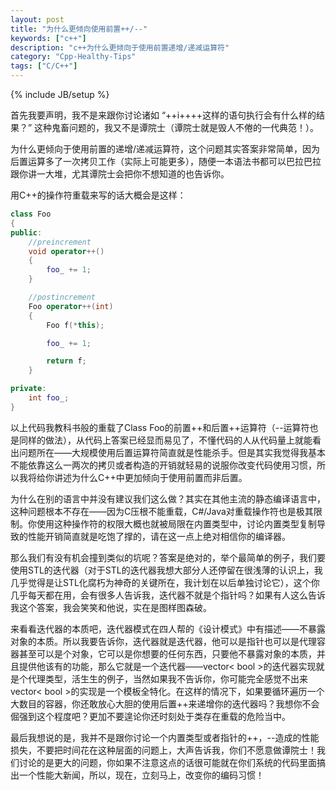 ```yaml
---
layout: post
title: "为什么更倾向使用前置++/--"
keywords: ["c++"]
description: "c++为什么更倾向于使用前置递增/递减运算符"
category: "Cpp-Healthy-Tips"
tags: ["C/C++"]
---
```


{% include JB/setup %}

首先我要声明，我不是来跟你讨论诸如 “++i++++这样的语句执行会有什么样的结果？” 这种鬼畜问题的，我又不是谭院士（谭院士就是毁人不倦的一代典范！）。

为什么更倾向于使用前置的递增/递减运算符，这个问题其实答案非常简单，因为后置运算多了一次拷贝工作（实际上可能更多），随便一本语法书都可以巴拉巴拉跟你讲一大堆，尤其谭院士会把你不想知道的也告诉你。

用C++的操作符重载来写的话大概会是这样：

```cpp
class Foo 
{
public:
	//preincrement
	void operator++()
	{
		foo_ += 1;
	}

	//postincrement
	Foo operator++(int)
	{
		Foo f(*this);

		foo_ += 1;

		return f;
	}

private:
	int foo_;
}
```

以上代码我教科书般的重载了Class Foo的前置++和后置++运算符（--运算符也是同样的做法），从代码上答案已经显而易见了，不懂代码的人从代码量上就能看出问题所在——大规模使用后置运算符简直就是性能杀手。但是其实我觉得我基本不能依靠这么一两次的拷贝或者构造的开销就轻易的说服你改变代码使用习惯，所以我将给你讲述为什么C++中更加倾向于使用前置而非后置。

为什么在别的语言中并没有建议我们这么做？其实在其他主流的静态编译语言中，这种问题根本不存在——因为C压根不能重载，C#/Java对重载操作符也是极其限制。你使用这种操作符的权限大概也就被局限在内置类型中，讨论内置类型复制导致的性能开销简直就是吃饱了撑的，请在这一点上绝对相信你的编译器。

那么我们有没有机会撞到类似的坑呢？答案是绝对的，举个最简单的例子，我们要使用STL的迭代器（对于STL的迭代器我想大部分人还停留在很浅薄的认识上，我几乎觉得是让STL化腐朽为神奇的关键所在，我计划在以后单独讨论它），这个你几乎每天都在用，会有很多人告诉我，迭代器不就是个指针吗？如果有人这么告诉我这个答案，我会笑笑和他说，实在是图样图森破。

来看看迭代器的本质吧，迭代器模式在四人帮的《设计模式》中有描述——不暴露对象的本质。所以我要告诉你，迭代器就是迭代器，他可以是指针也可以是代理容器甚至可以是个对象，它可以是你想要的任何东西，只要他不暴露对象的本质，并且提供他该有的功能，那么它就是一个迭代器——vector< bool >的迭代器实现就是个代理类型，活生生的例子，当然如果我不告诉你，你可能完全感觉不出来vector< bool >的实现是一个模板全特化。在这样的情况下，如果要循环遍历一个大数目的容器，你还敢放心大胆的使用后置++来递增你的迭代器吗？我想你不会倔强到这个程度吧？更加不要遑论你还时刻处于类存在重载的危险当中。

最后我想说的是，我并不是跟你讨论一个内置类型或者指针的++，--造成的性能损失，不要把时间花在这种层面的问题上，大声告诉我，你们不愿意做谭院士！我们讨论的是更大的问题，你如果不注意这点的话很可能就在你们系统的代码里面搞出一个性能大新闻，所以，现在，立刻马上，改变你的编码习惯！
